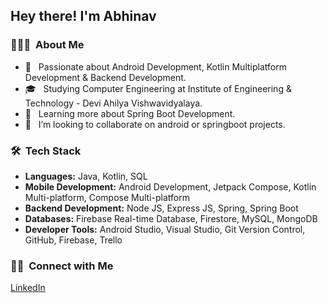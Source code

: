 <h2> Hey there! I'm Abhinav</h2>

<h3> 👨🏻‍💻 &nbsp;About Me </h3>

- 👀 &nbsp; Passionate about Android Development, Kotlin Multiplatform Development & Backend Development.
- 🎓 &nbsp; Studying Computer Engineering at Institute of Engineering & Technology - Devi Ahilya Vishwavidyalaya.
- 🌱 &nbsp; Learning more about Spring Boot Development.
- 💞 &nbsp; I’m looking to collaborate on android or springboot projects.
  
<h3> 🛠 &nbsp;Tech Stack</h3>

- **Languages:** Java, Kotlin, SQL
- **Mobile Development:** Android Development, Jetpack Compose, Kotlin Multi-platform, Compose Multi-platform
- **Backend Development:** Node JS, Express JS, Spring, Spring Boot
- **Databases:** Firebase Real-time Database, Firestore, MySQL, MongoDB
- **Developer Tools:** Android Studio, Visual Studio, Git Version Control, GitHub, Firebase, Trello
  
<h3> 🤝🏻 &nbsp;Connect with Me </h3>

<p>
<a href="https://www.linkedin.com/in/abhinav-sahu-1398b9248/">LinkedIn</a>
</p>
